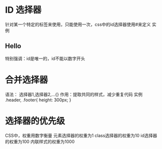 # ID 选择器
针对某一个特定的标签来使用，只能使用一次，css中的id选择器使用#来定义
实例
 <h2 id="text"> Hello</h2>
特别强调：id是唯一的，id不能以数字开头

# 合并选择器
语法： 选择器1,选择器2,...{}
作用：提取共同的样式，减少重复代码
实例
.header, .footer{
    height: 300px;
}

# 选择器的优先级
CSS中，权重用数字衡量
元素选择器的权重为1
class选择器的权重为10
id选择器的权重为100
内联样式的权重为1000